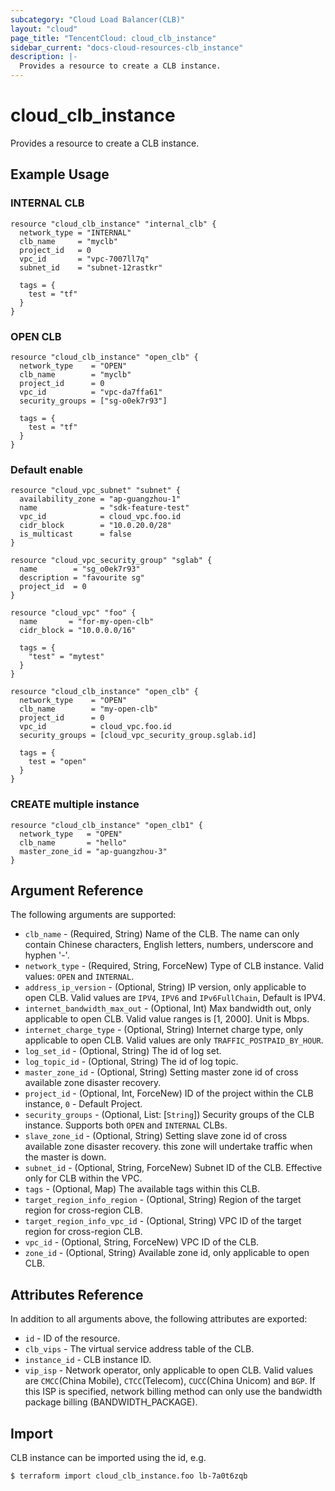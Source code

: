 ```yaml
---
subcategory: "Cloud Load Balancer(CLB)"
layout: "cloud"
page_title: "TencentCloud: cloud_clb_instance"
sidebar_current: "docs-cloud-resources-clb_instance"
description: |-
  Provides a resource to create a CLB instance.
---
```


# cloud_clb_instance

Provides a resource to create a CLB instance.

## Example Usage

### INTERNAL CLB

```hcl
resource "cloud_clb_instance" "internal_clb" {
  network_type = "INTERNAL"
  clb_name     = "myclb"
  project_id   = 0
  vpc_id       = "vpc-7007ll7q"
  subnet_id    = "subnet-12rastkr"

  tags = {
    test = "tf"
  }
}
```

### OPEN CLB

```hcl
resource "cloud_clb_instance" "open_clb" {
  network_type    = "OPEN"
  clb_name        = "myclb"
  project_id      = 0
  vpc_id          = "vpc-da7ffa61"
  security_groups = ["sg-o0ek7r93"]

  tags = {
    test = "tf"
  }
}
```

### Default enable

```hcl
resource "cloud_vpc_subnet" "subnet" {
  availability_zone = "ap-guangzhou-1"
  name              = "sdk-feature-test"
  vpc_id            = cloud_vpc.foo.id
  cidr_block        = "10.0.20.0/28"
  is_multicast      = false
}

resource "cloud_vpc_security_group" "sglab" {
  name        = "sg_o0ek7r93"
  description = "favourite sg"
  project_id  = 0
}

resource "cloud_vpc" "foo" {
  name       = "for-my-open-clb"
  cidr_block = "10.0.0.0/16"

  tags = {
    "test" = "mytest"
  }
}

resource "cloud_clb_instance" "open_clb" {
  network_type    = "OPEN"
  clb_name        = "my-open-clb"
  project_id      = 0
  vpc_id          = cloud_vpc.foo.id
  security_groups = [cloud_vpc_security_group.sglab.id]

  tags = {
    test = "open"
  }
}
```

### CREATE multiple instance

```hcl
resource "cloud_clb_instance" "open_clb1" {
  network_type   = "OPEN"
  clb_name       = "hello"
  master_zone_id = "ap-guangzhou-3"
}
```

## Argument Reference

The following arguments are supported:

* `clb_name` - (Required, String) Name of the CLB. The name can only contain Chinese characters, English letters, numbers, underscore and hyphen '-'.
* `network_type` - (Required, String, ForceNew) Type of CLB instance. Valid values: `OPEN` and `INTERNAL`.
* `address_ip_version` - (Optional, String) IP version, only applicable to open CLB. Valid values are `IPV4`, `IPV6` and `IPv6FullChain`, Default is IPV4.
* `internet_bandwidth_max_out` - (Optional, Int) Max bandwidth out, only applicable to open CLB. Valid value ranges is [1, 2000]. Unit is Mbps.
* `internet_charge_type` - (Optional, String) Internet charge type, only applicable to open CLB. Valid values are only `TRAFFIC_POSTPAID_BY_HOUR`.
* `log_set_id` - (Optional, String) The id of log set.
* `log_topic_id` - (Optional, String) The id of log topic.
* `master_zone_id` - (Optional, String) Setting master zone id of cross available zone disaster recovery.
* `project_id` - (Optional, Int, ForceNew) ID of the project within the CLB instance, `0` - Default Project.
* `security_groups` - (Optional, List: [`String`]) Security groups of the CLB instance. Supports both `OPEN` and `INTERNAL` CLBs.
* `slave_zone_id` - (Optional, String) Setting slave zone id of cross available zone disaster recovery. this zone will undertake traffic when the master is down.
* `subnet_id` - (Optional, String, ForceNew) Subnet ID of the CLB. Effective only for CLB within the VPC.
* `tags` - (Optional, Map) The available tags within this CLB.
* `target_region_info_region` - (Optional, String) Region of the target region for cross-region CLB.
* `target_region_info_vpc_id` - (Optional, String) VPC ID of the target region for cross-region CLB.
* `vpc_id` - (Optional, String, ForceNew) VPC ID of the CLB.
* `zone_id` - (Optional, String) Available zone id, only applicable to open CLB.

## Attributes Reference

In addition to all arguments above, the following attributes are exported:

* `id` - ID of the resource.
* `clb_vips` - The virtual service address table of the CLB.
* `instance_id` - CLB instance ID.
* `vip_isp` - Network operator, only applicable to open CLB. Valid values are `CMCC`(China Mobile), `CTCC`(Telecom), `CUCC`(China Unicom) and `BGP`. If this ISP is specified, network billing method can only use the bandwidth package billing (BANDWIDTH_PACKAGE).


## Import

CLB instance can be imported using the id, e.g.

```
$ terraform import cloud_clb_instance.foo lb-7a0t6zqb
```

